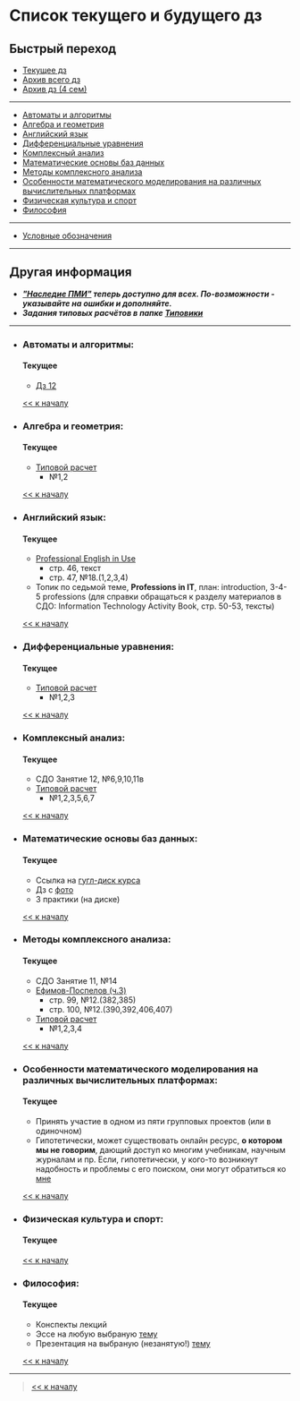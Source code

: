 # Список текущего и будущего дз

## Быстрый переход

- [Текущее дз](README.md#Список-текущего-и-будущего-дз)
- [Архив всего дз](Архив_дз/Архив_дз.md)
- [Архив дз (4 сем)](Архив_дз/Дз_4_семестр.md#Список-старого-дз-за-4-семестр.)

***

- [Автоматы и алгоритмы](#Автоматы-и-алгоритмы)
- [Алгебра и геометрия](#Алгебра-и-геометрия)
- [Английский язык](#Английский-язык)
- [Дифференциальные уравнения](#Дифференциальные-уравнения)
- [Комплексный анализ](#Комплексный-анализ)
- [Математические основы баз данных](#Математические-основы-баз-данных)
- [Методы комплексного анализа](#Методы-комплексного-анализа)
- [Особенности математического моделирования на различных вычислительных платформах](#Особенности-математического-моделирования-на-различных-вычислительных-платформах)
- [Физическая культура и спорт](#Физическая-культура-и-спорт)
- [Философия](#Философия)

***
    
- [Условные обозначения](#Условные-обозначения)

***

## Другая информация

- __*["Наследие ПМИ"](https://github.com/appliedMathematicsAndComputerScience/PMI_legacy) теперь доступно для всех. По-возможности - указывайте на ошибки и дополняйте.*__
- __*Задания типовых расчётов в папке [Типовики](https://github.com/nektonick/KMBO-01-homework/tree/master/%D0%A2%D0%B8%D0%BF%D0%BE%D0%B2%D0%B8%D0%BA%D0%B8)*__

***

- ### Автоматы и алгоритмы:
    #### Текущее
    - [Дз 12](Ресурсы/Документы/4сем/Д.з._от_4.05.22_(производ._ф-ции_языков).pdf)

    [<< к началу](#Быстрый-переход)

- ### Алгебра и геометрия:
    #### Текущее
    - [Типовой расчет](Типовики/Алгем/TR4semestr.pdf)
        - №1,2

    [<< к началу](#Быстрый-переход)

- ### Английский язык:
    #### Текущее
    - [Professional English in Use](Книги/esteras_s_r_fabre_e_m_professional_english_in_use_computers.pdf)
        - стр. 46, текст
        - стр. 47, №18.(1,2,3,4)
    - Топик по седьмой теме, **Professions in IT**, план: introduction, 3-4-5 professions (для справки обращаться к разделу материалов в СДО: Information Technology Activity Book, стр. 50-53, тексты)
    
    [<< к началу](#Быстрый-переход)
    

- ### Дифференциальные уравнения:
    #### Текущее
    - [Типовой расчет](Типовики/Диффур/Тр_по_дифф._ур._4-й_сем..pdf)
        - №1,2,3
      
    [<< к началу](#Быстрый-переход)

- ### Комплексный анализ:
    #### Текущее
    - СДО Занятие 12, №6,9,10,11в
    - [Типовой расчет](Типовики/Комплан/Типовой_расчет_КА.pdf)
        - №1,2,3,5,6,7

    [<< к началу](#Быстрый-переход) 

- ### Математические основы баз данных:
    #### Текущее
    - Ссылка на [гугл-диск курса](https://drive.google.com/drive/folders/17UxhA5CCjHUXFBisNz_YaRuzzJfIeYD5)
    - Дз с [фото](Ресурсы/Изображения/4сем/базы_1.jpg)
    - 3 практики (на диске)
      
    [<< к началу](#Быстрый-переход)
    
- ### Методы комплексного анализа:
    #### Текущее
    - СДО Занятие 11, №14
    - [Ефимов-Поспелов (ч.3)](Книги/Ефимов_Поспелов_Сборник_задач_по_математике_том_3.pdf)
        - стр. 99, №12.(382,385)
        - стр. 100, №12.(390,392,406,407)
    - [Типовой расчет](Типовики/Методы/Типовой_расчет_методы_КА.pdf)
        - №1,2,3,4

    [<< к началу](#Быстрый-переход)

- ### Особенности математического моделирования на различных вычислительных платформах:
    #### Текущее
    - Принять участие в одном из пяти групповых проектов (или в одиночном)
    - Гипотетически, может существовать онлайн ресурс, **о котором мы не говорим**, дающий доступ ко многим учебникам, научным журналам и пр. Если, гипотетически, у кого-то возникнут надобность и проблемы с его поиском, они могут обратиться ко [мне](https://vk.com/justmw)
      
    [<< к началу](#Быстрый-переход)

- ### Физическая культура и спорт:
    #### Текущее
      
    [<< к началу](#Быстрый-переход)

- ### Философия:
    #### Текущее
    - Конспекты лекций
    - Эссе на любую выбраную [тему](Ресурсы/Изображения/4сем/философия_1.jpg)
    - Презентация на выбраную (незанятую!) [тему](Ресурсы/Изображения/4сем/философия_3.jpg)
      
    [<< к началу](#Быстрый-переход)

***

> [<< к началу](#Быстрый-переход)
